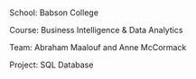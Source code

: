 #

School: Babson College

Course: Business Intelligence & Data Analytics

Team: Abraham Maalouf and Anne McCormack

Project: SQL Database 
